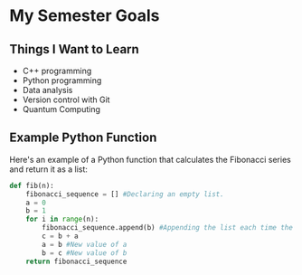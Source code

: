 # My Semester Goals

## Things I Want to Learn

- C++ programming
- Python programming
- Data analysis 
- Version control with Git
- Quantum Computing 

## Example Python Function

Here's an example of a Python function that calculates the Fibonacci series and return it as a list:
```python
def fib(n):
    fibonacci_sequence = [] #Declaring an empty list.
    a = 0
    b = 1
    for i in range(n):
        fibonacci_sequence.append(b) #Appending the list each time the loop runs.
        c = b + a
        a = b #New value of a
        b = c #New value of b
    return fibonacci_sequence
```
